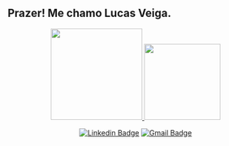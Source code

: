 ## Prazer! Me chamo Lucas Veiga.

<div align="center">
  
  <a href="https://github.com/lucasveiga19">
  <img height="180em" src="https://github-readme-stats.vercel.app/api?username=lucasveiga19&show_icons=true&theme=maroongold&include_all_commits=true&count_private=true"/> <img height="150em" src="https://github-readme-stats.vercel.app/api/top-langs/?username=lucasveiga19&layout=compact&langs_count=7&theme=maroongold"/>
</div>

<div align="center">
  
  [![Linkedin Badge](https://img.shields.io/badge/-LucasVeiga-blue?style=flat-square&logo=Linkedin&logoColor=white&link=https://www.linkedin.com/in/lucasveiga19)](https://www.linkedin.com/in/lucas-veiga-498219156/)
  [![Gmail Badge](https://img.shields.io/badge/-lucas.veiga@laveiga.com.br-c14438?style=flat-square&logo=Gmail&logoColor=white&link=mailto:lucas.veiga@laveiga.com.br)](mailto:lucas.veiga@laveiga.com.br)
</div>

